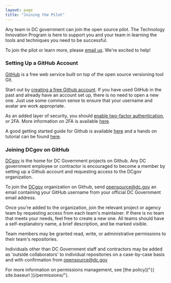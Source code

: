 ```yaml
---
layout: page
title: "Joining the Pilot"
---
```


Any team in DC government can join the open source pilot. The Technology Innovation Program is here to support you and your team in learning the tools and techniques you need to be successful.

To join the pilot or learn more, please [email us](mailto:opensource@dc.gov).  We're excited to help!

### Setting Up a GitHub Account

[GitHub](https://github.com/) is a free web service built on top of the open source versioning tool Git. 

Start out by [creating a free Github account](https://github.com/join). If you have used GitHub in the past and already have an account set up, there is no need to open a new one. Just use some common sense to ensure that your username and avatar are work appropriate. 

As an added layer of security, you should [enable two-factor authentication](https://github.com/settings/security), or 2FA. More information on 2FA is available [here](https://help.github.com/articles/about-two-factor-authentication/).

A good getting started guide for Github is available [here](https://18f.gsa.gov/2015/03/03/how-to-use-github-and-the-terminal-a-guide/) and a hands on tutorial can be found [here](https://guides.github.com/activities/hello-world/).

### Joining DCgov on GitHub

[DCgov](https://github.com/dcgov) is the home for DC Government projects on Github.  Any DC government employee or contractor is encouraged to become a member by setting up a Github account and requesting access to the DCgov organization.

To join the [DCgov](https://github.com/dcgov) organization on Github, send [opensource@dc.gov](mailto:opensource@dc.gov) an email containing your GitHub username from your official DC Government email address.

Once you're added to the organization, join the relevant project or agency team by requesting access from each team's maintainer. If there is no team that meets your needs, feel free to create a new one. All teams should have a self-explanatory name, a brief description, and be marked visible.

Team members may be granted read, write, or administrative permissions to their team's repositories.  

Individuals other than DC Government staff and contractors may be added as 'outside collaborators' to individual repositories on a case-by-case basis and with confirmation from [opensource@dc.gov](mailto:opensource@dc.gov)

For more information on permissions management, see [the policy]("{{ site.baseurl }}/permissions/").


